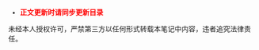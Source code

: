<font face = "宋体">

- <font color = red> **正文更新时请同步更新目录** </font>

未经本人授权许可，严禁第三方以任何形式转载本笔记中内容，违者追究法律责任。

</font>